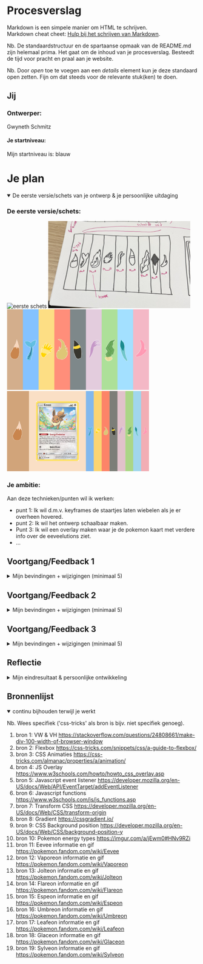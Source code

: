 # Procesverslag
Markdown is een simpele manier om HTML te schrijven.  
Markdown cheat cheet: [Hulp bij het schrijven van Markdown](https://github.com/adam-p/markdown-here/wiki/Markdown-Cheatsheet).

Nb. De standaardstructuur en de spartaanse opmaak van de README.md zijn helemaal prima. Het gaat om de inhoud van je procesverslag. Besteedt de tijd voor pracht en praal aan je website.

Nb. Door *open* toe te voegen aan een *details* element kun je deze standaard open zetten. Fijn om dat steeds voor de relevante stuk(ken) te doen.





## Jij

### Ontwerper:
Gwyneth Schmitz

#### Je startniveau:
Mijn startniveau is: blauw





# Je plan

<details open>
  <summary>De eerste versie/schets van je ontwerp & je persoonlijke uitdaging</summary>

  ### De eerste versie/schets:
  <img src="readme-images/1schets.png" width="375px" alt="eerste schets">
  <img src="readme-images/2schets.png" width="375px" alt="eerste schets">
  <img src="readme-images/ontwerp1.png" width="375px" alt="eerste versie">
  <img src="readme-images/ontwerp2.png" width="375px" alt="eerste versie">



  ### Je ambitie: 
  Aan deze technieken/punten wil ik werken:
  - punt 1: Ik wil d.m.v. keyframes de staartjes laten wiebelen als je er overheen hovered.
  - punt 2: Ik wil het ontwerp schaalbaar maken.
  - Punt 3: Ik wil een overlay maken waar je de pokemon kaart met verdere info over de eeveelutions ziet.
  - ...
 
</details>




## Voortgang/Feedback 1

<details>
  <summary>Mijn bevindingen + wijzigingen (minimaal 5)</summary>

  ### Bevinding 1:
  De informatie die ik had gevonden, over dat de eevee's level 15 moeten zijn voordat ze kunnen evolueren, klopt niet. Eevee hoeft niet perse level 15 te zijn, maar moet wel een hoge vriendschap met je vormen, de tijd van de dag maakt uit en de stenen die bepaalde evoluties kunnen sturen ook.

  #### oplossing:
De benodigdheden om eevee te evolueren weergeven in de interface. Dit wil ik doen bij de details over de desbetreffende eeveelution. Ik wil de focus meer op de kaart leggen en heb daarom mijn design iets aangepast met een verduidelijking wat er op de eevee kaart komt te staan. 
<img src="readme-images/ontwerp3.png" width="375px" alt="Aanpassing ontwerp">



  ### Bevinding 2:
  Omschrijving van wat er nog niet orde was (tekst en afbeeding(en)).
  Er is nog geen verband tussen eevee en het evolueren naar een eeveelution.

  #### oplossing:
Ik wil niet perse Eevee kunnen laten evolueren binnen mijn interface, wel wil ik informeren wat de benodigdheden zijn voor een bepaalde evolutie. Ik wil de gebruiker dus wel goed informeren.



  ### Bevinding 3:
  Ik wil pokemon kaarten tonen met meer info over de eeveelution. Zoals ik dat in mijn schetsen/1e ontwerp in adobe xd voor ogen zie. Echter staat er beschreven dat er maar één pagina gerealiseerd mag worden en zal ik dus moeten werken met een overlay. <br>
  <img src="readme-images/ontwerp3.png" width="375px" alt="eerste versie">

  #### oplossing:
Een overlay maken met javascript.



  ### Bevinding 4:
De overlay werkt alleen op de eerste button. (javascript op de button was ook inline...)
  <img src="readme-images/java1.png" width="375px" alt="javascript code 1">

  #### oplossing:
Ik heb het werkend weten te krijgen op iedere aparte button. Daarnaast is de inline javascript nu ook weg.
<img src="readme-images/java2.png" width="375px" alt="javascript code 2">
<img src="readme-images/java3.png" width="375px" alt="javascript code 3">



  ### Bevinding 5:
Op dit moment is enkel de button onder de staart klikbaar, maar de staart zelf nog niet.

  #### oplossing:
Ik wil dit oplossen door de staart te veranderen in een button, waardoor de button eronder dus verdwijnt. Of ik behoud de button, maar de staart is ook klikbaar.
</details>




## Voortgang/Feedback 2

<details>
  <summary>Mijn bevindingen + wijzigingen (minimaal 5)</summary>
  
  ### Bevinding 1:
  Ik heb nog geen custom properties gebruikt, omdat ik ze niet geheel begreep.

  #### oplossing:
  Ik heb het nagevraagd aan een medestudent en begrijp nu wel hoe het werkt. Dit heb ik gelijk toegepast in mijn code: <br>
  <img src="readme-images/customproperties.png" width="375px" alt="Screenshot custom properties binnen code.">



  ### Bevinding 2:
  De staart wiggled enkel als je over de staart zelf hovered. Het zou leuk zijn als de staart wiggled als je over de balk hovered. <br>
  <img src="readme-images/wiggle1.png" width="375px" alt="Staart wiggled als je op de staart hovered.">

  #### oplossing:
  Ik heb dit opgelost door de animatie in het blok te zetten, waardoor de wiggle animatie getriggered wordt, zodra je over het blok hovered. <br>
  <img src="readme-images/wiggle2.png" width="375px" alt="Staart wiggled als je op de balk hovered.">



  ### Bevinding 3:
  De buttons hebben nog geen focus state.

  #### oplossing:
  Ik ga een focus state toevoegen aan de buttons.



  ### Bevinding 4:
  De buttons hebben nog geen hover state, de balk en staart wel.

  #### oplossing:
  Ik heb een hover state toegepast op de buttons. Deze animeren lichtelijk omhoog als je over de balk hovered.



  ### Bevinding 4:
  De namen van classes, ID's en variabelen is niet geheel consistent. Ik switch soms tussen engels/nederlands.
    <img src="readme-images/naamgeving1.png" width="375px" alt="Naamgeving in engels en nederlands.">

  #### oplossing:
  Ik ga proberen de naamgeving aan te passen naar het Nederlands. Als ik besluit het ergens niet te doen, dan is dat bewust zo gekozen.

</details>



## Voortgang/Feedback 3

<details>
  <summary>Mijn bevindingen + wijzigingen (minimaal 5)</summary>
  
  ### Bevinding 1:
  Als feedback heb ik gekregen dat het niet semantisch was om geen focus state om de buttons heen te hebben. <br>
  <img src="readme-images/focus1.png" width="375px" alt="Geen focus state">

  #### oplossing:
  Ik heb dit opgelost door een box shadow op de focus state van de button te stylen. Specifiek een witte rand, aangezien dit matched met de witte rand om de eevee staarten. <br>
  <img src="readme-images/focus2.png" width="375px" alt="Wel focus state">



  ### Bevinding 2:
  De witte rand om de Eevee staarten mag nog wel iets dikker, zodat deze meer matched met de box-shadow van de focus state van de knoppen. <br>
    <img src="readme-images/rand1.png" width="375px" alt="Witte rand rondom de eeveestaarten">

  #### oplossing:
  Ik ga deze omlijning van de staarten dikker maken in Photoshop. <br>
      <img src="readme-images/rand2.png" width="375px" alt="Witte rand rondom de eeveestaarten">



  ### Bevinding 3:
  De staarten zijn niet allemaal even groot. Dit omdat ik ze zelf heb getekend op mijn iPad met ProCreate. Sommige zijn hoger dan de anderen en het ziet er slordig uit. <br>
      <img src="readme-images/size1.png" width="375px" alt="De grootte van de eeveestaarten">


  #### oplossing:
  Ik ga alle staart afbeeldingen even groot scalen binnen photoshop. <br>
        <img src="readme-images/size2.png" width="375px" alt="De grootte van de eeveestaarten">



  ### Bevinding 4:
  Uit feedback bleek dat ik nog geen eastereggs had toegepast.

  #### oplossing:
  Ik heb op de overlay rechtsonderin een hoverstate aangemaakt, waar als je erover hovered er een pokebal omhoog springt. <br>
  <img src="readme-images/reflectie5.png" width="375px" alt="De Pokéball animatie">



  ### Bevinding 5:
  De wiggle animatie van de staarten is iets te 'wild'. Deze wigglen nu van het blok af.


  #### oplossing:
  Ik heb de rotate degrees van de keyframe iets kleiner gemaakt, waardoor de staarten nu binnen het vlak blijven, zelfs als je de pagina iets kleiner scaled. <br>
   <img src="readme-images/wiggle3.png" width="375px" alt="Staart wiggled minder breed.">



</details>




## Reflectie

<details>
  <summary>Mijn eindresultaat & persoonlijke ontwikkeling</summary>

  ### Je uitkomst - karakteristiek screenshot(s):
  Ik heb gekozen een interface te maken waar alle Eeveelutions in worden toegelicht. Zo heb je de balken, die de energie van de desbetreffende eeveelution door zich hebben stromen, zodra je over een balk hovered. Ook zal de staart van de eeveelution enthousiast gaan kwispelen. De Eeveelution is bij wijze van spreken enthousiast dat je misschien wel voor hem of haar kiest. Zodra je over de balk hovered, komt er ook een button met de naam van de Eeveelution naarvoren. Zo weet je dus hoe de Eeveelution heet, die bij de staart hoort van die balk. <br>
     <img src="readme-images/reflectie1.png" width="375px" alt="Balk met een kwispelende staart en het energie type van de Eeveelution dat door de balk stroomt"> <br>
  Zodra je op een knop klikt en dus een Eeveelution heb uitgekozen, wordt er meer informatie getoont over die specifieke Eeveelution, in de vorm van een Pokémon kaart. Hierop is te zien wat voor type Pokémon de Eeveelution is, d.m.v. het kopje links bovenin en het energytype-icoon rechtsbovenin. Vervolgens zie je de gekozen Eeveelution als gifje staan, waar normaliter de foto van de Pokémon op de Pokémonkaart zichtbaar is. <br>
       <img src="readme-images/reflectie2.png" width="375px" alt="Pokemon kaart met informatie over de Eeveelution"> <br>
  Ik heb hier de sfeer die je in de Pokédex van de Pokémon games op de Nintendo Switch games hebt proberen te verwerken. Als je in bijvoorbeeld Pokémon Sword & Shield naar je 'boxes' gaat, dit is een soort computertje, waar je kunt switchen tussen je Pokémon, zie je ongeveer hetzelfde. Een Pokémon die beweegt (3D), in dit geval een Eeveelution, met een achtergrond die de sfeer van een computer scherm weergeeft. Hieronder een foto wat ik daarmee bedoel: <br>
         <img src="readme-images/reflectie3.png" width="375px" alt="De Pokémon boxes interface van Pokémon Sword & Shield"> <br>
 Daarnaast heb ik de Pokémon kaart heel clean gehouden. Ik wilde dat de focus vooral zou liggen op het plaatje, in dit geval dus de animatie met een gifje van een Eeveelution, omdat je zo de staart die je in het begin van de interface ziet, nu kan zien op de Eeveelution zelf. Bij de kaart heb ik een animatie gemaakt, waarbij de kaart omhoog schuift. Dit heb ik bewust gedaan om het gevoel te geven dat de kaart fysiek voor je wordt neer geschoven. Als je op een kaart hebt geklikt en je m.b.v. tab en enter door de andere kaarten heen tabt, heb je het gevoel alsof je kaarten op elkaar stapelt. Om zo terug te komen op de Pokémon slogan: "Gotta catch them all!". <br>
          <img src="readme-images/reflectie4.png" width="375px" alt="De Pokémonkaart"> <br>
 Tot slot heb ik een easteregg toegevoegd op de overlay. Je kan rechtsonderin bij de pijl je muis hoveren, om een Pokéball te zien vliegen. Ik wilde een kleine animatie maken, om je het speelse gevoel te geven dat je de Eeveelution op de kaart voor je, kunt vangen. <br>
           <img src="readme-images/reflectie5.png" width="375px" alt="De Pokéball animatie"> <br>
 Zodra je op de overlay klikt, ben je weer bij het beginpunt van de interface.

  ### Reflectie
  Ik had enorme angst voor dit vak, aangezien ik niet heel comfortabel ben met coderen. Echter merk ik wel telkens weer, dat zodra de HTML staat, ik bij wijze van spreken een "fieldday" heb met het opmaken hiervan binnen CSS. In het begin is het enorm veel googlen en aan medestudenten vragen, maar naarmate ik verder kom, krijg ik meer motivatie om me nog verder te verdiepen en dus nog meer "los te gaan" met CSS. Nou blijf ik erbij dat mijn niveau nog steeds blauwe piste is, al had ik soms het gevoel dat ik bijna in de buurt kwam van rood. Of dit ook werkelijk zo was, dat weet ik niet. Maar al met al ben ik zeer tevreden met mijn resultaat. Zeker gezien het feit, dat ik dag 1 ervan overtuigd was, helemaal geen code meer te kunnen. Maar zoals snel duidelijk werd, leer je enkel door te doen en dat te blijven herhalen. 

  ### Dit ging goed/Heb ik geleerd: 
  Ik heb geleerd te animeren met keyframes. Ik dacht hiervoor dat je dit enkel kon doen m.b.v. javascript, maar dit was totaal niet het geval. Ik heb veel animaties in mijn interface toegepast, juist omdat ik keyframes nu pas echt begrijp en het dus veel wilde gebruiken, omdat ik het leuk

  <img src="readme-images/reflectie6.png" width="375px" alt="Een voorbeeld van keyframes, in dit geval voor de Pokéball animatie.">


  ### Dit was lastig/Is niet gelukt:
  Ik heb het niet voor elkaar gekregen om de staarten en/of de balk ook klikbaar te maken. Telkens als ik dit probeerde sloopte ik bij wijze van spreken mijn ontwerp. Ik heb er dan ook voor gekozen om het te laten hoe het is. Achteraf gezien heeft de losse button met animatie anders ook vrij weinig toe te voegen, alhoewel ik deze wel bewust heb ontworpen, zodat de naam van de bijbehorende staart duidelijk werd.

  <img src="readme-images/klik1.png" width="375px" alt="Balk is niet klikbaar"> <br>
  <img src="readme-images/klik2.png" width="35px" alt="Staart is niet klikbaar"> <br>
  <img src="readme-images/klik3.png" width="375px" alt="Button is wel klikbaar">
</details>





## Bronnenlijst

<details open>
<summary>continu bijhouden terwijl je werkt</summary>

Nb. Wees specifiek ('css-tricks' als bron is bijv. niet specifiek genoeg).

1. bron 1: VW & VH https://stackoverflow.com/questions/24808661/make-div-100-width-of-browser-window
2. bron 2: Flexbox https://css-tricks.com/snippets/css/a-guide-to-flexbox/
3. bron 3: CSS Animaties https://css-tricks.com/almanac/properties/a/animation/
4. bron 4: JS Overlay https://www.w3schools.com/howto/howto_css_overlay.asp
5. bron 5: Javascript event listener https://developer.mozilla.org/en-US/docs/Web/API/EventTarget/addEventListener
6. bron 6: Javascript functions https://www.w3schools.com/js/js_functions.asp
7. bron 7: Transform CSS https://developer.mozilla.org/en-US/docs/Web/CSS/transform-origin
8. bron 8: Gradient https://cssgradient.io/
9. bron 9: CSS Background position https://developer.mozilla.org/en-US/docs/Web/CSS/background-position-y
10. bron 10: Pokemon energy types https://imgur.com/a/jEwm0#HNv9RZi
11. bron 11: Eevee informatie en gif https://pokemon.fandom.com/wiki/Eevee
12. bron 12: Vaporeon informatie en gif https://pokemon.fandom.com/wiki/Vaporeon
13. bron 13: Jolteon informatie en gif https://pokemon.fandom.com/wiki/Jolteon
14. bron 14: Flareon informatie en gif https://pokemon.fandom.com/wiki/Flareon
15. bron 15: Espeon informatie en gif https://pokemon.fandom.com/wiki/Espeon
16. bron 16: Umbreon informatie en gif https://pokemon.fandom.com/wiki/Umbreon
17. bron 17: Leafeon informatie en gif https://pokemon.fandom.com/wiki/Leafeon
18. bron 18: Glaceon informatie en gif https://pokemon.fandom.com/wiki/Glaceon
19. bron 19: Sylveon informatie en gif https://pokemon.fandom.com/wiki/Sylveon
</details>
